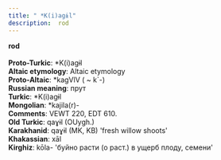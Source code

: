 ```yaml
---
title: " *K(i)agɨl"
description:  rod
---
```

<strong> rod</strong><br><br>
<strong>Proto-Turkic</strong>:  *K(i)agɨl<br>
<strong>Altaic etymology</strong>:  Altaic etymology<br>
<strong> Proto-Altaic</strong>:  *kagVlV ( ~ k`-)<br>
<strong>Russian meaning</strong>:  прут<br>
<strong>Turkic</strong>:  *K(i)agɨl<br>
<strong>Mongolian</strong>:  *kajila(r)-<br>
<strong>Comments</strong>:  VEWT 220, EDT 610.<br>
<strong>Old Turkic</strong>:  qaɣɨl (OUygh.)<br>
<strong>Karakhanid</strong>:  qaɣɨl (MK, KB) 'fresh willow shoots'<br>
<strong>Khakassian</strong>:  xāl<br>
<strong>Kirghiz</strong>:  kōla- 'буйно расти (о раст.) в ущерб плоду, семени'<br>



